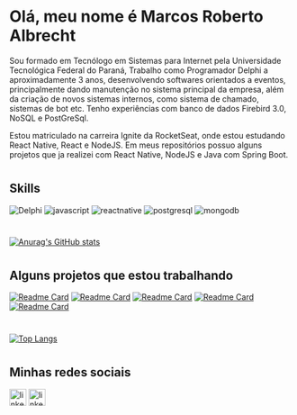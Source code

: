# Olá, meu nome é Marcos Roberto Albrecht
Sou formado em Tecnólogo em Sistemas para Internet pela Universidade Tecnológica Federal do Paraná, Trabalho como Programador Delphi a aproximadamente 3 anos, desenvolvendo softwares orientados a eventos, principalmente dando manutenção no sistema principal da empresa, além da criação de novos sistemas internos, como sistema de chamado, sistemas de bot etc. Tenho experiências com banco de dados Firebird 3.0, NoSQL e PostGreSql.

Estou matriculado na carreira Ignite da RocketSeat, onde estou estudando React Native, React e NodeJS. Em meus repositórios possuo alguns projetos que ja realizei com React Native, NodeJS e Java com Spring Boot.

#

## Skills
![Delphi](https://img.shields.io/badge/Delphi_RAD_Studio-B22222?style=for-the-badge&logo=delphi&logoColor=white)
![javascript](https://img.shields.io/badge/JavaScript-323330?style=for-the-badge&logo=javascript&logoColor=F7DF1E)
![reactnative](https://img.shields.io/badge/React_Native-20232A?style=for-the-badge&logo=react&logoColor=61DAFB)
![postgresql](https://img.shields.io/badge/PostgreSQL-316192?style=for-the-badge&logo=postgresql&logoColor=white)
![mongodb](https://img.shields.io/badge/MongoDB-4EA94B?style=for-the-badge&logo=mongodb&logoColor=white)

#

[![Anurag's GitHub stats](https://github-readme-stats.vercel.app/api?username=MarcosAlbrecht&theme=radical&show_icons=true)](https://github.com/MarcosAlbrecht)
#
## Alguns projetos que estou trabalhando

[![Readme Card](https://github-readme-stats.vercel.app/api/pin/?username=MarcosAlbrecht&repo=desafio-todolist-rocketseat&theme=radical)](https://github.com/MarcosAlbrecht/desafio-todolist-rocketseat)
[![Readme Card](https://github-readme-stats.vercel.app/api/pin/?username=MarcosAlbrecht&repo=ignite-teams-reactnative&theme=radical)](https://github.com/MarcosAlbrecht/ignite-teams-reactnative)
[![Readme Card](https://github-readme-stats.vercel.app/api/pin/?username=MarcosAlbrecht&repo=petsApp-V2&theme=radical)](https://github.com/MarcosAlbrecht/petsApp-V2)
[![Readme Card](https://github-readme-stats.vercel.app/api/pin/?username=MarcosAlbrecht&repo=rn-chamados-rocketseat&theme=radical)](https://github.com/MarcosAlbrecht/rn-chamados-rocketseat)
[![Readme Card](https://github-readme-stats.vercel.app/api/pin/?username=MarcosAlbrecht&repo=api-tcc&theme=radical)](https://github.com/MarcosAlbrecht/api-tcc)
#
[![Top Langs](https://github-readme-stats.vercel.app/api/top-langs/?username=MarcosAlbrecht&theme=radical)](https://github.com/MarcosAlbrecht)

#

## Minhas redes sociais
[<img src='https://img.shields.io/badge/LinkedIn-0077B5?style=for-the-badge&logo=linkedin&logoColor=white' alt='linkedin' height='30'>](https://www.linkedin.com/in/marcos-roberto-albrecht-4a4a6a14a/)
[<img src='https://img.shields.io/badge/Facebook-1877F2?style=for-the-badge&logo=facebook&logoColor=white' alt='linkedin' height='30'>](https://www.facebook.com/marcosralbrecht/)
